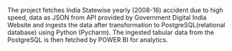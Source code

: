 The project fetches India Statewise yearly (2008-16) accident due to high speed, data as JSON from API provided by Government Digital India Website and ingests the data after transformation to PostgreSQL(relational database) using Python (Pycharm).
The ingested tabular data from the PostgreSQL is then fetched by POWER BI for analytics.
